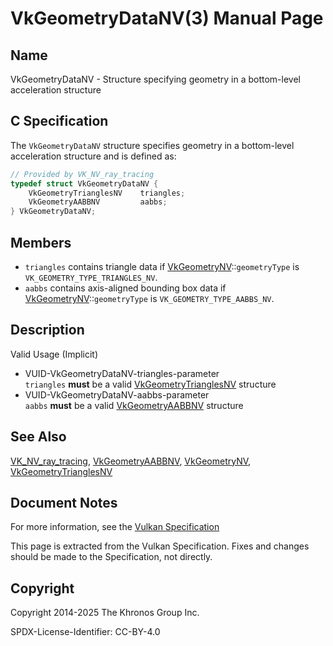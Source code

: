 # VkGeometryDataNV(3) Manual Page

## Name

VkGeometryDataNV - Structure specifying geometry in a bottom-level acceleration structure



## [](#_c_specification)C Specification

The `VkGeometryDataNV` structure specifies geometry in a bottom-level acceleration structure and is defined as:

```c++
// Provided by VK_NV_ray_tracing
typedef struct VkGeometryDataNV {
    VkGeometryTrianglesNV    triangles;
    VkGeometryAABBNV         aabbs;
} VkGeometryDataNV;
```

## [](#_members)Members

- `triangles` contains triangle data if [VkGeometryNV](https://registry.khronos.org/vulkan/specs/latest/man/html/VkGeometryNV.html)::`geometryType` is `VK_GEOMETRY_TYPE_TRIANGLES_NV`.
- `aabbs` contains axis-aligned bounding box data if [VkGeometryNV](https://registry.khronos.org/vulkan/specs/latest/man/html/VkGeometryNV.html)::`geometryType` is `VK_GEOMETRY_TYPE_AABBS_NV`.

## [](#_description)Description

Valid Usage (Implicit)

- [](#VUID-VkGeometryDataNV-triangles-parameter)VUID-VkGeometryDataNV-triangles-parameter  
  `triangles` **must** be a valid [VkGeometryTrianglesNV](https://registry.khronos.org/vulkan/specs/latest/man/html/VkGeometryTrianglesNV.html) structure
- [](#VUID-VkGeometryDataNV-aabbs-parameter)VUID-VkGeometryDataNV-aabbs-parameter  
  `aabbs` **must** be a valid [VkGeometryAABBNV](https://registry.khronos.org/vulkan/specs/latest/man/html/VkGeometryAABBNV.html) structure

## [](#_see_also)See Also

[VK\_NV\_ray\_tracing](https://registry.khronos.org/vulkan/specs/latest/man/html/VK_NV_ray_tracing.html), [VkGeometryAABBNV](https://registry.khronos.org/vulkan/specs/latest/man/html/VkGeometryAABBNV.html), [VkGeometryNV](https://registry.khronos.org/vulkan/specs/latest/man/html/VkGeometryNV.html), [VkGeometryTrianglesNV](https://registry.khronos.org/vulkan/specs/latest/man/html/VkGeometryTrianglesNV.html)

## [](#_document_notes)Document Notes

For more information, see the [Vulkan Specification](https://registry.khronos.org/vulkan/specs/latest/html/vkspec.html#VkGeometryDataNV)

This page is extracted from the Vulkan Specification. Fixes and changes should be made to the Specification, not directly.

## [](#_copyright)Copyright

Copyright 2014-2025 The Khronos Group Inc.

SPDX-License-Identifier: CC-BY-4.0